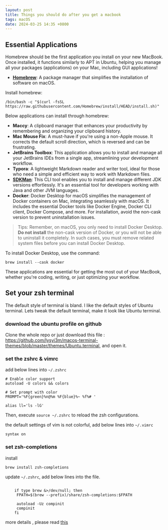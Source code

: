 ```yaml
---
layout: post
title: Things you should do after you get a macbook
tags: macOS
date: 2024-03-25 14:35 +0800
---
```

## Essential Applications

Homebrew should be the first application you install on your new MacBook. Once installed, it functions similarly to APT in Ubuntu, helping you manage all your packages (applications) on your Mac, including GUI applications!

- **[Homebrew](https://brew.sh/)**: A package manager that simplifies the installation of software on macOS.

Install homebrew:

```shell
/bin/bash -c "$(curl -fsSL https://raw.githubusercontent.com/Homebrew/install/HEAD/install.sh)"
```

Below applications can install through homebrew:

- **Maccy**: A clipboard manager that enhances your productivity by remembering and organizing your clipboard history.
- **Mac Mouse Fix**: A must-have if you're using a non-Apple mouse. It corrects the default scroll direction, which is reversed and can be frustrating.
- **JetBrains Toolbox**: This application allows you to install and manage all your JetBrains IDEs from a single app, streamlining your development workflow.
- **Typora**: A lightweight Markdown reader and writer tool, ideal for those who need a simple and efficient way to work with Markdown files.
- **[SDKMan](https://sdkman.io/)**: This CLI tool enables you to install and manage different JDK versions effortlessly. It's an essential tool for developers working with Java and other JVM languages.
- **Docker**:  Docker Desktop for macOS simplifies the management of Docker containers on Mac, integrating seamlessly with macOS. It includes the essential Docker tools like Docker Engine, Docker CLI client, Docker Compose, and more. For installation, avoid the non-cask version to prevent uninstallation issues.

> Tips: Remember, on macOS, you only need to install Docker Desktop. **Do not install** the non-cask version of Docker, or you will not be able to uninstall it completely. In such cases, you must remove related system files before you can install Docker Desktop.

To install Docker Desktop, use the command:

```shell
brew install --cask docker
```

These applications are essential for getting the most out of your MacBook, whether you're coding, writing, or just optimizing your workflow.

## Set your zsh terminal

The default style of terminal is bland. I like the default styles of Ubuntu terminal. Lets tweak the default terminal, make it look like Ubuntu terminal.

### download the ubuntu profile on github

Clone the whole repo or just download this file : https://github.com/lysyi3m/macos-terminal-themes/blob/master/themes/Ubuntu.terminal, and open it.

### set the zshrc & vimrc

add below lines into `~/.zshrc`

```shell
# Enable color support
autoload -U colors && colors

# Set prompt with color
PROMPT='%F{green}%n@%m %F{blue}%~ %f%# '

alias ll='ls -lG'
```

Then, execute `source ~/.zshrc` to reload the zsh configurations.

the default settings of vim is not colorful, add below lines into `~/.vimrc`

```shell
syntax on
```

### set zsh-completions

install

```shell
brew install zsh-completions
```

update `~/.zshrc`, add below lines into the file.

```shell

    if type brew &>/dev/null; then
     FPATH=$(brew --prefix)/share/zsh-completions:$FPATH

     autoload -Uz compinit
     compinit
    fi
```

more details , please read [this](https://formulae.brew.sh/formula/zsh-completions#default) 

